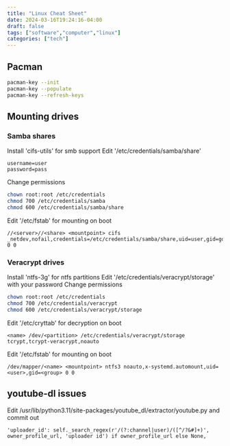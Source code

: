 ```yaml
---
title: "Linux Cheat Sheet"
date: 2024-03-16T19:24:16-04:00
draft: false
tags: ["software","computer","linux"]
categories: ["tech"]
---
```


## Pacman
```bash
pacman-key --init
pacman-key --populate
pacman-key --refresh-keys
```

## Mounting drives
### Samba shares
Install 'cifs-utils' for smb support
Edit '/etc/credentials/samba/share'
```
username=user
password=pass
```
Change permissions
```bash
chown root:root /etc/credentials
chmod 700 /etc/credentials/samba
chmod 600 /etc/credentials/samba/share
```
Edit '/etc/fstab' for mounting on boot
```
//<server>//<share> <mountpoint> cifs _netdev,nofail,credentials=/etc/credentials/samba/share,uid=user,gid=goup 0 0
```

### Veracrypt drives
Install 'ntfs-3g' for ntfs partitions
Edit '/etc/credentials/veracrypt/storage' with your password
Change permissions
```bash
chown root:root /etc/credentials
chmod 700 /etc/credentials/veracrypt
chmod 600 /etc/credentials/veracrypt/storage
```
Edit '/etc/cryttab' for decryption on boot
```
<name> /dev/<partition> /etc/credentials/veracrypt/storage tcrypt,tcrypt-veracrypt,noauto
```
Edit '/etc/fstab' for mounting on boot
```
/dev/mapper/<name> <mountpoint> ntfs3 noauto,x-systemd.automount,uid=<user>,gid=<group> 0 0
```

## youtube-dl issues
Edit /usr/lib/python3.11/site-packages/youtube_dl/extractor/youtube.py and commit out
```
'uploader_id': self._search_regex(r'/(?:channel|user)/([^/?&#]+)', owner_profile_url, 'uploader id') if owner_profile_url else None,
```
